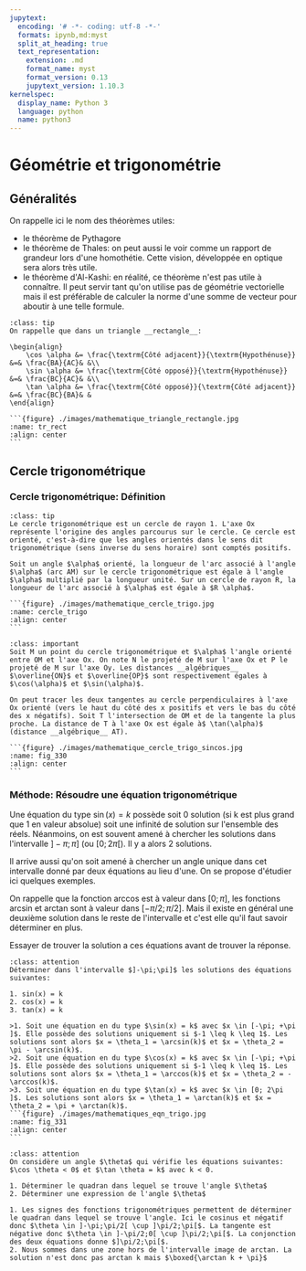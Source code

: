 ```yaml
---
jupytext:
  encoding: '# -*- coding: utf-8 -*-'
  formats: ipynb,md:myst
  split_at_heading: true
  text_representation:
    extension: .md
    format_name: myst
    format_version: 0.13
    jupytext_version: 1.10.3
kernelspec:
  display_name: Python 3
  language: python
  name: python3
---
```


# Géométrie et trigonométrie

## Généralités
On rappelle ici le nom des théorèmes utiles:
* le théorème de Pythagore
* le théorème de Thales: on peut aussi le voir comme un rapport de grandeur lors d'une homothétie. Cette vision, développée en optique sera alors très utile.
* le théorème d'Al-Kashi: en réalité, ce théorème n'est pas utile à connaître. Il peut servir tant qu'on utilise pas de géométrie vectorielle mais il est préférable de calculer la norme d'une somme de vecteur pour aboutir à une telle formule.

````{admonition} Définition : Fonctions trigonométriques et triangle rectangle
:class: tip
On rappelle que dans un triangle __rectangle__:

\begin{align}
    \cos \alpha &= \frac{\textrm{Côté adjacent}}{\textrm{Hypothénuse}} &=& \frac{BA}{AC}& &\\
    \sin \alpha &= \frac{\textrm{Côté opposé}}{\textrm{Hypothénuse}} &=& \frac{BC}{AC}& &\\
    \tan \alpha &= \frac{\textrm{Côté opposé}}{\textrm{Côté adjacent}} &=& \frac{BC}{BA}& &
\end{align}

```{figure} ./images/mathematique_triangle_rectangle.jpg
:name: tr_rect
:align: center
```
````

## Cercle trigonométrique

### Cercle trigonométrique: Définition

````{admonition} Définition : Cercle trigonométrique
:class: tip
Le cercle trigonométrique est un cercle de rayon 1. L'axe Ox représente l'origine des angles parcourus sur le cercle. Ce cercle est orienté, c'est-à-dire que les angles orientés dans le sens dit trigonométrique (sens inverse du sens horaire) sont comptés positifs.

Soit un angle $\alpha$ orienté, la longueur de l'arc associé à l'angle $\alpha$ (arc AM) sur le cercle trigonométrique est égale à l'angle $\alpha$ multiplié par la longueur unité. Sur un cercle de rayon R, la longueur de l'arc associé à $\alpha$ est égale à $R \alpha$.

```{figure} ./images/mathematique_cercle_trigo.jpg
:name: cercle_trigo
:align: center
```
````

````{admonition} Fondamental : Fonctions trigonométriques et cercle
:class: important
Soit M un point du cercle trigonométrique et $\alpha$ l'angle orienté entre OM et l'axe Ox. On note N le projeté de M sur l'axe Ox et P le projeté de M sur l'axe Oy. Les distances __algébriques__ $\overline{ON}$ et $\overline{OP}$ sont respectivement égales à $\cos(\alpha)$ et $\sin(\alpha)$.

On peut tracer les deux tangentes au cercle perpendiculaires à l'axe Ox orienté (vers le haut du côté des x positifs et vers le bas du côté des x négatifs). Soit T l'intersection de OM et de la tangente la plus proche. La distance de T à l'axe Ox est égale à$ \tan(\alpha)$ (distance __algébrique__ AT).

```{figure} ./images/mathematique_cercle_trigo_sincos.jpg
:name: fig_330
:align: center
```
````

### Méthode: Résoudre une équation trigonométrique
Une équation du type $\sin(x) = k$ possède soit 0 solution (si k est plus grand que 1 en valeur absolue) soit une infinité de solution sur l'ensemble des réels. Néanmoins, on est souvent amené à chercher les solutions dans l'intervalle $]-\pi;\pi]$ (ou $[0;2\pi[$). Il y a alors 2 solutions.

Il arrive aussi qu'on soit amené à chercher un angle unique dans cet intervalle donné par deux équations au lieu d'une. On se propose d'étudier ici quelques exemples.

On rappelle que la fonction arccos est à valeur dans $[0;\pi]$, les fonctions arcsin et arctan sont à valeur dans $[-\pi/2;\pi/2]$. Mais il existe en général une deuxième solution dans le reste de l'intervalle et c'est elle qu'il faut savoir déterminer en plus.

Essayer de trouver la solution a ces équations avant de trouver la réponse.


````{admonition} Exercice 
:class: attention
Déterminer dans l'intervalle $]-\pi;\pi]$ les solutions des équations suivantes:

1. sin(x) = k
2. cos(x) = k
3. tan(x) = k
````

````{dropdown} Correction
>1. Soit une équation en du type $\sin(x) = k$ avec $x \in [-\pi; +\pi ]$. Elle possède des solutions uniquement si $-1 \leq k \leq 1$. Les solutions sont alors $x = \theta_1 = \arcsin(k)$ et $x = \theta_2 = \pi - \arcsin(k)$.
>2. Soit une équation en du type $\cos(x) = k$ avec $x \in [-\pi; +\pi ]$. Elle possède des solutions uniquement si $-1 \leq k \leq 1$. Les solutions sont alors $x = \theta_1 = \arccos(k)$ et $x = \theta_2 = - \arccos(k)$.
>3. Soit une équation en du type $\tan(x) = k$ avec $x \in [0; 2\pi ]$. Les solutions sont alors $x = \theta_1 = \arctan(k)$ et $x = \theta_2 = \pi + \arctan(k)$.
```{figure} ./images/mathematiques_eqn_trigo.jpg
:name: fig_331
:align: center
```
````

````{admonition} Exercice 
:class: attention
On considère un angle $\theta$ qui vérifie les équations suivantes: $\cos \theta < 0$ et $\tan \theta = k$ avec k < 0.

1. Déterminer le quadran dans lequel se trouve l'angle $\theta$
2. Déterminer une expression de l'angle $\theta$
````

````{dropdown} Correction
1. Les signes des fonctions trigonométriques permettent de déterminer le quadran dans lequel se trouve l'angle. Ici le cosinus et négatif donc $\theta \in ]-\pi;\pi/2[ \cup ]\pi/2;\pi[$. La tangente est négative donc $\theta \in ]-\pi/2;0[ \cup ]\pi/2;\pi[$. La conjonction des deux équations donne $]\pi/2;\pi[$.
2. Nous sommes dans une zone hors de l'intervalle image de arctan. La solution n'est donc pas arctan k mais $\boxed{\arctan k + \pi}$
````

